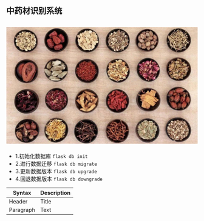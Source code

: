 ## 中药材识别系统
![image](https://github.com/mengze666/Image-recognition-of-Chinese-herbal-medicine/blob/master/static/images/baike.jpg)
---

- 1.初始化数据库  ```flask db init```
- 2.进行数据迁移  `flask db migrate`
- 3.更新数据版本  `flask db upgrade`
- 4.回退数据版本  `flask db downgrade`


| Syntax    | Description |
| --------- | ----------- |
| Header    | Title       |
| Paragraph | Text        |
